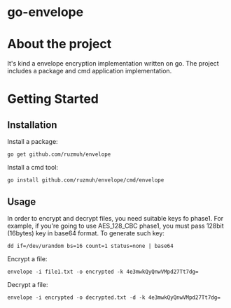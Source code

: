 # go-envelope
# About the project
It's kind a envelope encryption implementation written on go. The project includes a package and cmd application implementation. 
# Getting Started
## Installation
Install a package:
```
go get github.com/ruzmuh/envelope
```
Install a cmd tool:
```
go install github.com/ruzmuh/envelope/cmd/envelope
```
## Usage

In order to encrypt and decrypt files, you need suitable keys fo phase1. For example, if you're going to use AES_128_CBC phase1, you must pass 128bit (16bytes) key in base64 format. To generate such key:
```
dd if=/dev/urandom bs=16 count=1 status=none | base64
```
Encrypt a file:
```
envelope -i file1.txt -o encrypted -k 4e3mwkQyQnwVMpd27Tt7dg=
```
Decrypt a file:
```
envelope -i encrypted -o decrypted.txt -d -k 4e3mwkQyQnwVMpd27Tt7dg=
```
## 